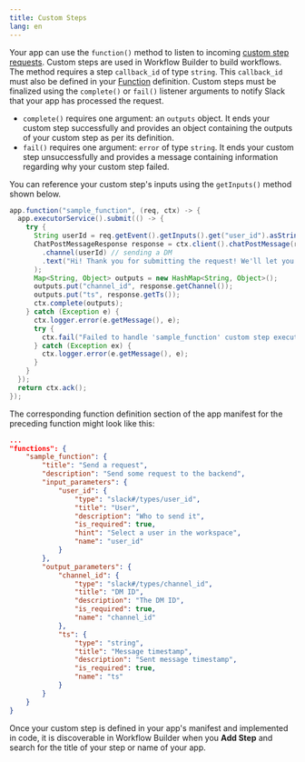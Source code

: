 ```yaml
---
title: Custom Steps
lang: en
---
```


Your app can use the `function()` method to listen to incoming [custom step requests](https://docs.slack.dev/workflows/workflow-steps). Custom steps are used in Workflow Builder to build workflows. The method requires a step `callback_id` of type `string`. This `callback_id` must also be defined in your [Function](https://docs.slack.dev/reference/app-manifest#functions) definition. Custom steps must be finalized using the `complete()` or `fail()` listener arguments to notify Slack that your app has processed the request.

* `complete()` requires one argument: an `outputs` object. It ends your custom step successfully and provides an object containing the outputs of your custom step as per its definition.
* `fail()` requires one argument: `error` of type `string`. It ends your custom step unsuccessfully and provides a message containing information regarding why your custom step failed.

You can reference your custom step's inputs using the `getInputs()` method shown below.

```java
app.function("sample_function", (req, ctx) -> {
  app.executorService().submit(() -> {
    try {
      String userId = req.getEvent().getInputs().get("user_id").asString();
      ChatPostMessageResponse response = ctx.client().chatPostMessage(r -> r
        .channel(userId) // sending a DM
        .text("Hi! Thank you for submitting the request! We'll let you know once the processing completes.")
      );
      Map<String, Object> outputs = new HashMap<String, Object>();
      outputs.put("channel_id", response.getChannel());
      outputs.put("ts", response.getTs());
      ctx.complete(outputs);
    } catch (Exception e) {
      ctx.logger.error(e.getMessage(), e);
      try {
        ctx.fail("Failed to handle 'sample_function' custom step execution (error: " + e.getMessage() + ")");
      } catch (Exception ex) {
        ctx.logger.error(e.getMessage(), e);
      }
    }
  });
  return ctx.ack();
});
```

The corresponding function definition section of the app manifest for the preceding function might look like this:

```json
...
"functions": {
    "sample_function": {
        "title": "Send a request",
        "description": "Send some request to the backend",
        "input_parameters": {
            "user_id": {
                "type": "slack#/types/user_id",
                "title": "User",
                "description": "Who to send it",
                "is_required": true,
                "hint": "Select a user in the workspace",
                "name": "user_id"
            }
        },
        "output_parameters": {
            "channel_id": {
                "type": "slack#/types/channel_id",
                "title": "DM ID",
                "description": "The DM ID",
                "is_required": true,
                "name": "channel_id"
            },
            "ts": {
                "type": "string",
                "title": "Message timestamp",
                "description": "Sent message timestamp",
                "is_required": true,
                "name": "ts"
            }
        }
    }
}
```

Once your custom step is defined in your app's manifest and implemented in code, it is discoverable in Workflow Builder when you **Add Step** and search for the title of your step or name of your app.
